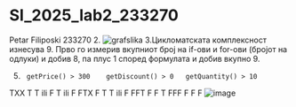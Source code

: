 # SI_2025_lab2_233270
Petar Filiposki 233270
2. ![grafslika](https://github.com/user-attachments/assets/a35f4131-da32-48ee-9988-67933e47c2ed)
3.Цикломатската комплексност изнесува 9. Прво го измерив вкупниот број на if-ови и for-ови (бројот на одлуки) и добив 8, па плус 1 според формулата и добив вкупно 9.

5.		getPrice() > 300	getDiscount() > 0	getQuantity() > 10
TXX	T	T ili F	T ili F
FTX	F	T 	T ili F
FFT	F	F	T 
FFF	F	F	F
![image](https://github.com/user-attachments/assets/961d9b44-18ef-403b-b7d3-50e85fe55d60)




